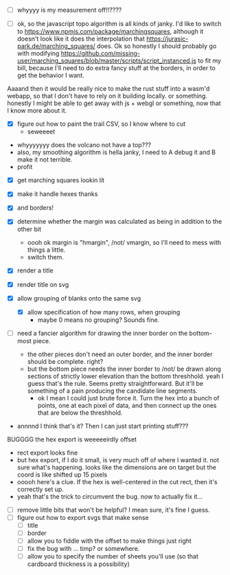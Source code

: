 
- [ ] whyyyy is my measurement off!!????


- [ ] ok, so the javascript topo algorithm is all kinds of janky. I'd like to switch to https://www.npmjs.com/package/marchingsquares, although it doesn't look like it does the interpolation that https://jurasic-park.de/marching_squares/ does. Ok so honestly I should probably go with modifying https://github.com/missing-user/marching_squares/blob/master/scripts/script_instanced.js to fit my bill, because I'll need to do extra fancy stuff at the borders, in order to get the behavior I want.



Aaaand then it would be really nice to make the rust stuff into a wasm'd webapp, so that I don't have to rely on it building locally. or something. honestly I might be able to get away with js + webgl or something, now that I know more about it.


- [x] figure out how to paint the trail CSV, so I know where to cut
	- seweeeet
- whyyyyyyy does the volcano not have a top???
- also, my smoothing algorithm is hella janky, I need to A debug it and B make it not terrible.
- profit


- [x] get marching squares lookin lit
- [x] make it handle hexes thanks
- [x] and borders!
- [x] determine whether the margin was calculated as being in addition to the other bit
	- oooh ok margin is "hmargin", /not/ vmargin, so I'll need to mess with things a little.
	- switch them.
- [x] render a title





- [x] render title on svg
- [x] allow grouping of blanks onto the same svg
	- [x] allow specification of how many rows, when grouping
		- maybe 0 means no grouping? Sounds fine.

- [ ] need a fancier algorithm for drawing the inner border on the bottom-most piece.
	- the other pieces don't need an outer border, and the inner border should be complete. right?
	- but the bottom piece needs the inner border to /not/ be drawn along sections of strictly lower elevation than the bottom threshhold. yeah I guess that's the rule. Seems pretty straightforward. But it'll be something of a pain producing the candidate line segments.
		- ok I mean I could just brute force it. Turn the hex into a bunch of points, one at each pixel of data,
			and then connect up the ones that are below the threshhold.

- annnnd I think that's it? Then I can just start printing stuff???




BUGGGG the hex export is weeeeeirdly offset
- rect export looks fine
- but hex export, if I do it small, is very much off of where I wanted it. not sure what's happening.
	looks like the dimensions are on target
	but the coord is like shifted up 15 pixels
- ooooh here's a clue. If the hex is well-centered in the cut rect, then it's correctly set up.
- yeah that's the trick to circumvent the bug.
	now to actually fix it...



- [ ] remove little bits that won't be helpful? I mean sure, it's fine I guess.
- [ ] figure out how to export svgs that make sense
	- [ ] title
	- [ ] border
	- [ ] allow you to fiddle with the offset to make things just right
	- [ ] fix the bug with ... timp? or somewhere.
	- [ ] allow you to specify the number of sheets you'll use (so that cardboard thickness is a possibility)
